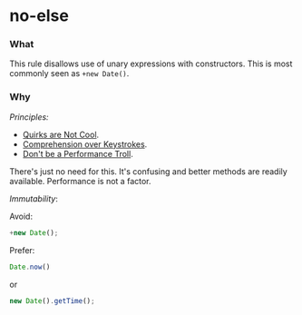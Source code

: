 # no-else

### What
This rule disallows use of unary expressions with constructors. This is most commonly seen as `+new Date()`.

### Why

*Principles:*
 - [Quirks are Not Cool]('../principles/quirks.md').
 - [Comprehension over Keystrokes]('../principles/keystrokes.md').
 - [Don't be a Performance Troll]('../principles/performance.md').

There's just no need for this. It's confusing and better methods are readily available. Performance is not a factor.

*Immutability*:

Avoid:

```js
+new Date();
```

Prefer:

```js
Date.now()
```

or

```js
new Date().getTime();
```
